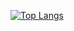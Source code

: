
[![Top Langs](https://github-readme-stats.vercel.app/api/top-langs/?username=magedhelmy1&hide=jupyter%20notebook,PureBasic,CSS,HTML,TeX&langs_count=4)](https://github.com/magedhelmy1/github-readme-stats)
